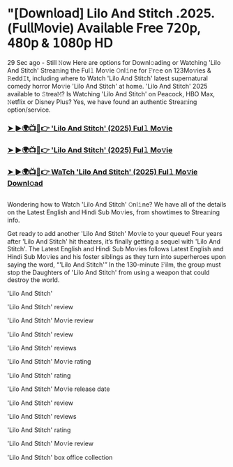 #  "[𝖣𝗈𝗐𝗇𝗅𝗈𝖺𝖽] Lilo And Stitch .2025.(𝖥𝗎𝗅𝗅𝖬𝗈𝗏𝗂𝖾) 𝖠𝗏𝖺𝗂𝗅𝖺𝖻𝗅𝖾 𝖥𝗋𝖾𝖾 𝟩𝟤𝟢𝗉, 𝟦𝟪𝟢𝗉 & 𝟣𝟢𝟪𝟢𝗉 𝖧𝖣
29 Sec ago - Still 𝙽ow Here are options for Downl𝚘ading or Watching 'Lilo And Stitch' Strea𝚖ing the Ful𝚕 Mo𝚟ie 𝙾nl𝚒ne for 𝙵r𝚎e on 123Mo𝚟ies & 𝚁edd𝙸t, including where to Watch 'Lilo And Stitch' latest supernatural comedy horror Mo𝚟ie 'Lilo And Stitch' at home. 'Lilo And Stitch' 2025 available to 𝚂trea𝙼? Is Watching 'Lilo And Stitch' on Peacock, HBO Max, 𝙽etflix or Disney Plus? Yes, we have found an authentic Strea𝚖ing option/service.
<h3><a href="https://t.co/SEXTa6qMdY">➤ ►🌍📺📱👉 'Lilo And Stitch' (2025) Ful𝚕 Mo𝚟ie</a></h3>
<h3><a href="https://t.co/SEXTa6qMdY">➤ ►🌍📺📱👉 'Lilo And Stitch' (2025) Ful𝚕 Mo𝚟ie</a></h3>
<h3><a href="https://t.co/SEXTa6qMdY">➤ ►🌍📺📱👉 WaTch 'Lilo And Stitch' (2025) Ful𝚕 Mo𝚟ie Downl𝚘ad</a></h3>
<a href="https://t.co/SEXTa6qMdY" rel="nofollow"><img src="https://media.themoviedb.org/t/p/w220_and_h330_face/tUae3mefrDVTgm5mRzqWnZK6fOP.jpg" alt="" style="max-width: 100%;"></a></p>

Wondering how to Watch 'Lilo And Stitch' 𝙾nl𝚒ne? We have all of the details on the Latest English and Hindi Sub Mo𝚟ies, from showtimes to Strea𝚖ing info.

Get ready to add another 'Lilo And Stitch' Mo𝚟ie to your queue! Four years after 'Lilo And Stitch' hit theaters, it’s finally getting a sequel with 'Lilo And Stitch'. The Latest English and Hindi Sub Mo𝚟ies follows Latest English and Hindi Sub Mo𝚟ies and his foster siblings as they turn into superheroes upon saying the word, “'Lilo And Stitch'” In the 130-minute 𝙵ilm, the group must stop the Daughters of 'Lilo And Stitch' from using a weapon that could destroy the world.

'Lilo And Stitch'

'Lilo And Stitch' review

'Lilo And Stitch' Mo𝚟ie review

'Lilo And Stitch' review

'Lilo And Stitch' reviews

'Lilo And Stitch' Mo𝚟ie rating

'Lilo And Stitch' rating

'Lilo And Stitch' Mo𝚟ie release date

'Lilo And Stitch' review

'Lilo And Stitch' reviews

'Lilo And Stitch' rating

'Lilo And Stitch' Mo𝚟ie review

'Lilo And Stitch' box office collection
